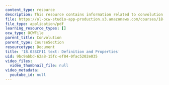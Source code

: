 ```yaml
---
content_type: resource
description: This resource contains information related to convolution.
file: https://ol-ocw-studio-app-production.s3.amazonaws.com/courses/18-03sc-differential-equations-fall-2011/9bc9abbd62a815fcef840fac5202e035_MIT18_03SCF11_s26_1text.pdf
file_type: application/pdf
learning_resource_types: []
ocw_type: OCWFile
parent_title: Convolution
parent_type: CourseSection
resourcetype: Document
title: '18.03SCF11 text: Definition and Properties'
uid: 9bc9abbd-62a8-15fc-ef84-0fac5202e035
video_files:
  video_thumbnail_file: null
video_metadata:
  youtube_id: null
---
```

